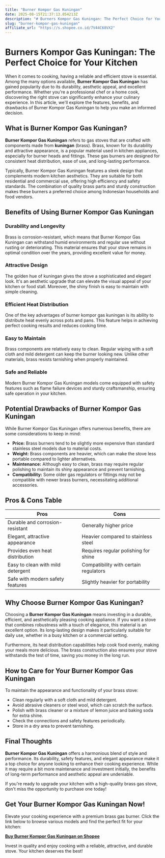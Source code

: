 ```yaml
---
title: "Burner Kompor Gas Kuningan"
date: 2025-08-15T21:37:13.854213Z
description: "# Burners Kompor Gas Kuningan: The Perfect Choice for Your Kitchen..."
slug: "burner-kompor-gas-kuningan"
affiliate_url: "https://s.shopee.co.id/7V44C68VX2"
---
```

# Burners Kompor Gas Kuningan: The Perfect Choice for Your Kitchen

When it comes to cooking, having a reliable and efficient stove is essential. Among the many options available, **Burner Kompor Gas Kuningan** has gained popularity due to its durability, aesthetic appeal, and excellent performance. Whether you're a professional chef or a home cook, discovering the right stove can significantly enhance your culinary experience. In this article, we'll explore the features, benefits, and drawbacks of Burner Kompor Gas Kuningan to help you make an informed decision.

## What is Burner Kompor Gas Kuningan?

**Burner Kompor Gas Kuningan** refers to gas stoves that are crafted with components made from **kuningan** (brass). Brass, known for its durability and attractive appearance, is a popular material used in kitchen appliances, especially for burner heads and fittings. These gas burners are designed for consistent heat distribution, ease of use, and long-lasting performance.

Typically, Burner Kompor Gas Kuningan features a sleek design that complements modern kitchen aesthetics. They are suitable for both residential and commercial use, offering high efficiency and safety standards. The combination of quality brass parts and sturdy construction makes these burners a preferred choice among Indonesian households and food vendors.

## Benefits of Using Burner Kompor Gas Kuningan

### Durability and Longevity
Brass is corrosion-resistant, which means that Burner Kompor Gas Kuningan can withstand humid environments and regular use without rusting or deteriorating. This material ensures that your stove remains in optimal condition over the years, providing excellent value for money.

### Attractive Design
The golden hue of kuningan gives the stove a sophisticated and elegant look. It's an aesthetic upgrade that can elevate the visual appeal of your kitchen or food stall. Moreover, the shiny finish is easy to maintain with simple cleaning.

### Efficient Heat Distribution
One of the key advantages of burner kompor gas kuningan is its ability to distribute heat evenly across pots and pans. This feature helps in achieving perfect cooking results and reduces cooking time.

### Easy to Maintain
Brass components are relatively easy to clean. Regular wiping with a soft cloth and mild detergent can keep the burner looking new. Unlike other materials, brass resists tarnishing when properly maintained.

### Safe and Reliable
Modern Burner Kompor Gas Kuningan models come equipped with safety features such as flame failure devices and sturdy craftsmanship, ensuring safe operation in your kitchen.

## Potential Drawbacks of Burner Kompor Gas Kuningan

While Burner Kompor Gas Kuningan offers numerous benefits, there are some considerations to keep in mind:

- **Price:** Brass burners tend to be slightly more expensive than standard stainless steel models due to material costs.
- **Weight:** Brass components are heavier, which can make the stove less portable compared to lighter alternatives.
- **Maintenance:** Although easy to clean, brass may require regular polishing to maintain its shiny appearance and prevent tarnishing.
- **Compatibility:** Some older gas regulators or fittings may not be compatible with newer brass burners, necessitating additional accessories.

## Pros & Cons Table

| **Pros**                                    | **Cons**                                      |
|----------------------------------------------|----------------------------------------------|
| Durable and corrosion-resistant            | Generally higher price                     |
| Elegant, attractive appearance              | Heavier compared to stainless steel      |
| Provides even heat distribution               | Requires regular polishing for shine     |
| Easy to clean with mild detergent            | Compatibility with certain regulators      |
| Safe with modern safety features             | Slightly heavier for portability          |

## Why Choose Burner Kompor Gas Kuningan?

Choosing a **Burner Kompor Gas Kuningan** means investing in a durable, efficient, and aesthetically pleasing cooking appliance. If you want a stove that combines robustness with a touch of elegance, this material is an excellent option. Its long-lasting design makes it particularly suitable for daily use, whether in a busy kitchen or a commercial setting.

Furthermore, its heat distribution capabilities help cook food evenly, making your meals more delicious. The brass construction also ensures your stove withstands the test of time, saving you money in the long run.

## How to Care for Your Burner Kompor Gas Kuningan

To maintain the appearance and functionality of your brass stove:

- Clean regularly with a soft cloth and mild detergent.
- Avoid abrasive cleaners or steel wool, which can scratch the surface.
- Polish with brass cleaner or a mixture of lemon juice and baking soda for extra shine.
- Check the connections and safety features periodically.
- Store in a dry area to prevent tarnishing.

## Final Thoughts

**Burner Kompor Gas Kuningan** offers a harmonious blend of style and performance. Its durability, safety features, and elegant appearance make it a top choice for anyone looking to enhance their cooking experience. While it may require a bit more maintenance and investment initially, the benefits of long-term performance and aesthetic appeal are undeniable.

If you're ready to upgrade your kitchen with a high-quality brass gas stove, don't miss the opportunity to purchase one today!

## Get Your Burner Kompor Gas Kuningan Now!

Elevate your cooking experience with a premium brass gas burner. Click the link below to browse various models and find the perfect fit for your kitchen:

[**Buy Burner Kompor Gas Kuningan on Shopee**](https://s.shopee.co.id/7V44C68VX2)

Invest in quality and enjoy cooking with a reliable, attractive, and durable stove. Your kitchen deserves the best!